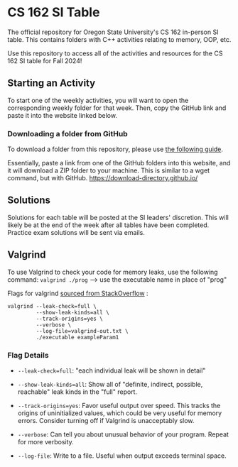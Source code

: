# CS 162 SI Table

The official repository for Oregon State University's CS 162 in-person SI table.  This contains folders with C++ activities relating to memory, OOP, etc.

Use this repository to access all of the activities and resources for the CS 162 SI table for Fall 2024!

## Starting an Activity
To start one of the weekly activities, you will want to open the corresponding weekly folder for that week.  Then, copy the GitHub link and paste it into the website linked below. 

### Downloading a folder from GitHub
To download a folder from this repository, please use [the following guide](https://www.wikihow.com/Download-a-GitHub-Folder).

Essentially, paste a link from one of the GitHub folders into this website, and it will download a ZIP folder to your machine.  This is similar to a wget command, but with GitHub.
https://download-directory.github.io/

## Solutions
Solutions for each table will be posted at the SI leaders' discretion.  This will likely be at the end of the week after all tables have been completed.  Practice exam solutions will be sent via emails.

## Valgrind
To use Valgrind to check your code for memory leaks, use the following command:
`valgrind ./prog` --> use the executable name in place of "prog"

Flags for valgrind [sourced from StackOverflow](https://stackoverflow.com/questions/5134891/how-do-i-use-valgrind-to-find-memory-leaks) :
```
valgrind --leak-check=full \
         --show-leak-kinds=all \
         --track-origins=yes \
         --verbose \
         --log-file=valgrind-out.txt \
         ./executable exampleParam1
```

### Flag Details
* `--leak-check=full`: "each individual leak will be shown in detail"

* `--show-leak-kinds=all`: Show all of "definite, indirect, possible, reachable" leak kinds in the "full" report.

* `--track-origins=yes`: Favor useful output over speed. This tracks the origins of uninitialized values, which could be very useful for memory errors. Consider turning off if Valgrind is unacceptably slow.

* `--verbose`: Can tell you about unusual behavior of your program. Repeat for more verbosity.

* `--log-file`: Write to a file. Useful when output exceeds terminal space.
